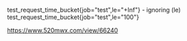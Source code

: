 test_request_time_bucket{job="test",le="+Inf"} - ignoring (le) test_request_time_bucket{job="test",le="100"}

https://www.520mwx.com/view/66240
